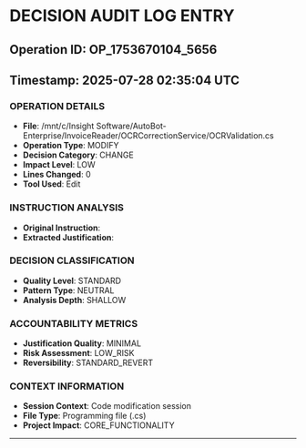# DECISION AUDIT LOG ENTRY
## Operation ID: OP_1753670104_5656
## Timestamp: 2025-07-28 02:35:04 UTC

### OPERATION DETAILS
- **File**: /mnt/c/Insight Software/AutoBot-Enterprise/InvoiceReader/OCRCorrectionService/OCRValidation.cs
- **Operation Type**: MODIFY
- **Decision Category**: CHANGE
- **Impact Level**: LOW
- **Lines Changed**: 0
- **Tool Used**: Edit

### INSTRUCTION ANALYSIS
- **Original Instruction**: 
- **Extracted Justification**: 

### DECISION CLASSIFICATION
- **Quality Level**: STANDARD
- **Pattern Type**: NEUTRAL
- **Analysis Depth**: SHALLOW

### ACCOUNTABILITY METRICS
- **Justification Quality**: MINIMAL
- **Risk Assessment**: LOW_RISK
- **Reversibility**: STANDARD_REVERT

### CONTEXT INFORMATION
- **Session Context**: Code modification session
- **File Type**: Programming file (.cs)
- **Project Impact**: CORE_FUNCTIONALITY

---
